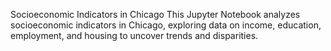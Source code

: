 Socioeconomic Indicators in Chicago
This Jupyter Notebook analyzes socioeconomic indicators in Chicago, exploring data on income, education, employment, and housing to uncover trends and disparities.
